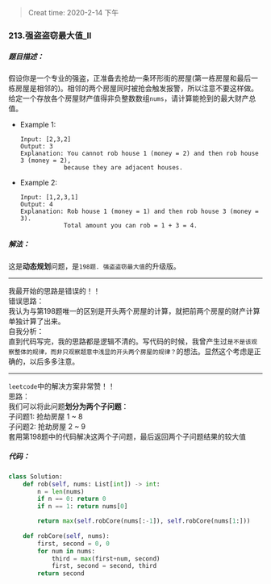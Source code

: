 > Creat time: 2020-2-14 下午
### 213.强盗盗窃最大值_Ⅱ
##### 题目描述：
假设你是一个专业的强盗，正准备去抢劫一条环形街的房屋(第一栋房屋和最后一栋房屋是相邻的)。相邻的两个房屋同时被抢会触发报警，所以注意不要这样做。给定一个存放各个房屋财产值得非负整数数组`nums`，请计算能抢到的最大财产总值。

- Example 1:
    ```
    Input: [2,3,2]
    Output: 3
    Explanation: You cannot rob house 1 (money = 2) and then rob house 3 (money = 2),
                because they are adjacent houses.
    ```
- Example 2:
    ```
    Input: [1,2,3,1]
    Output: 4
    Explanation: Rob house 1 (money = 1) and then rob house 3 (money = 3).
                Total amount you can rob = 1 + 3 = 4.
    ```

##### 解法：
这是**动态规划**问题，是`198题. 强盗盗窃最大值`的升级版。    

---
我最开始的思路是错误的！！  
错误思路：  
我认为与第198题唯一的区别是开头两个房屋的计算，就把前两个房屋的财产计算单独计算了出来。  
自我分析：  
直到代码写完，我的思路都是逻辑不清的。写代码的时候，我曾产生过`是不是该观察整体的规律，而非只观察题意中浅显的开头两个房屋的规律？`的想法。显然这个考虑是正确的，以后多多注意。

---
`leetcode`中的解决方案非常赞！！  
思路：  
我们可以将此问题**划分为两个子问题**：  
子问题1: 抢劫房屋 1 ~ 8  
子问题2: 抢劫房屋 2 ~ 9  
套用第198题中的代码解决这两个子问题，最后返回两个子问题结果的较大值  


##### 代码：

```python
class Solution:
    def rob(self, nums: List[int]) -> int:
        n = len(nums)
        if n == 0: return 0
        if n == 1: return nums[0]

        return max(self.robCore(nums[:-1]), self.robCore(nums[1:]))
        
    def robCore(self, nums):
        first, second = 0, 0
        for num in nums:
            third = max(first+num, second)
            first, second = second, third
        return second
```
